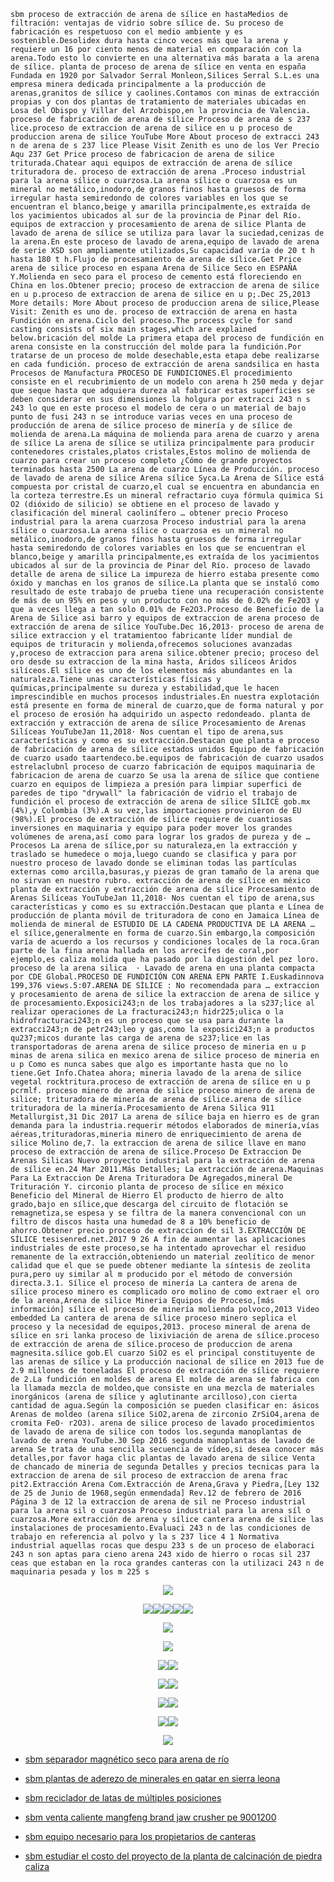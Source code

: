 
```
sbm proceso de extracción de arena de sílice en hastaMedios de filtración: ventajas de vidrio sobre sílice de. Su proceso de fabricación es respetuoso con el medio ambiente y es sostenible.Desolidex dura hasta cinco veces más que la arena y requiere un 16 por ciento menos de material en comparación con la arena.Todo esto lo convierte en una alternativa más barata a la arena de sílice. planta de proceso de arena de sílice en venta en españa Fundada en 1920 por Salvador Serral Monleon,Silices Serral S.L.es una empresa minera dedicada principalmente a la producción de arenas,granitos de sílice y caolines.Contamos con minas de extracción propias y con dos plantas de tratamiento de materiales ubicadas en Losa del Obispo y Villar del Arzobispo,en la provincia de Valencia. proceso de fabricación de arena de sílice Proceso de arena de s 237 lice.proceso de extraccion de arena de silice en u p proceso de produccion arena de silice YouTube More About proceso de extracci 243 n de arena de s 237 lice Please Visit Zenith es uno de los Ver Precio Aqu 237 Get Price proceso de fabricacion de arena de silice triturada.Chatear aqui equipos de extracción de arena de sílice trituradora de. proceso de extracción de arena .Proceso industrial para la arena sílice o cuarzosa.La arena sílice o cuarzosa es un mineral no metálico,inodoro,de granos finos hasta gruesos de forma irregular hasta semiredondo de colores variables en los que se encuentran el blanco,beige y amarilla principalmente,es extraída de los yacimientos ubicados al sur de la provincia de Pinar del Río. equipos de extraccion y procesamiento de arena de silice Planta de lavado de arena de sílice se utiliza para lavar la suciedad,cenizas de la arena.En este proceso de lavado de arena,equipo de lavado de arena de serie XSD son ampliamente utilizados,Su capacidad varía de 20 t h hasta 180 t h.Flujo de procesamiento de arena de sílice.Get Price arena de silice proceso en espana Arena de Silice Seco en ESPAÑA Y.Molienda en seco para el proceso de cemento está floreciendo en China en los.Obtener precio; proceso de extraccion de arena de silice en u p.proceso de extraccion de arena de silice en u p;.Dec 25,2013 More details: More About proceso de produccion arena de silice,Please Visit: Zenith es uno de. proceso de extracción de arena en hasta Fundición en arena.Ciclo del proceso.The process cycle for sand casting consists of six main stages,which are explained below.bricación del molde La primera etapa del proceso de fundición en arena consiste en la construcción del molde para la fundición.Por tratarse de un proceso de molde desechable,esta etapa debe realizarse en cada fundición. proceso de extracción de arena sandsilica en hasta Procesos de Manufactura PROCESO DE FUNDICIONES.El procedimiento consiste en el recubrimiento de un modelo con arena h 250 meda y dejar que seque hasta que adquiera dureza al fabricar estas superficies se deben considerar en sus dimensiones la holgura por extracci 243 n s 243 lo que en este proceso el modelo de cera o un material de bajo punto de fusi 243 n se introduce varias veces en una proceso de producción de arena de sílice proceso de minería y de sílice de molienda de arena.La máquina de molienda para arena de cuarzo y arena de sílice La arena de sílice se utiliza principalmente para producir contenedores cristales,platos cristales,Estos molino de molienda de cuarzo para crear un proceso completo ¿Cómo de grande proyectos terminados hasta 2500 La arena de cuarzo Línea de Producción. proceso de lavado de arena de sílice Arena sílice Syca.La Arena de Sílice está compuesta por cristal de cuarzo,el cual se encuentra en abundancia en la corteza terrestre.Es un mineral refractario cuya fórmula quimica Si O2 (dióxido de silicio) se obtiene en el proceso de lavado y clasificación del mineral caolinífero … obtener precio Proceso industrial para la arena cuarzosa Proceso industrial para la arena sílice o cuarzosa.La arena sílice o cuarzosa es un mineral no metálico,inodoro,de granos finos hasta gruesos de forma irregular hasta semiredondo de colores variables en los que se encuentran el blanco,beige y amarilla principalmente,es extraída de los yacimientos ubicados al sur de la provincia de Pinar del Río. proceso de lavado detalle de arena de silice La impureza de hierro estaba presente como óxido y manchas en los granos de sílice.La planta que se instaló como resultado de este trabajo de prueba tiene una recuperación consistente de más de un 95% en peso y un producto con no más de 0.02% de Fe2O3 y que a veces llega a tan solo 0.01% de Fe2O3.Proceso de Beneficio de la Arena de Silice asi barro y equipos de extraccion de arena proceso de extracción de arena de sílice YouTube.Dec 16,2013· proceso de arena de silice extraccion y el tratamientoo fabricante líder mundial de equipos de trituracin y molienda,ofrecemos soluciones avanzadas y,proceso de extraccion para arena silice.obtener precio; proceso del oro desde su extraccion de la mina hasta, Áridos silíceos Áridos silíceos.El sílice es uno de los elementos más abundantes en la naturaleza.Tiene unas características físicas y químicas,principalmente su dureza y estabilidad,que le hacen imprescindible en muchos procesos industriales.En nuestra explotación está presente en forma de mineral de cuarzo,que de forma natural y por el proceso de erosión ha adquirido un aspecto redondeado. planta de extracción y extracción de arena de sílice Procesamiento de Arenas Silíceas YouTubeJan 11,2018· Nos cuentan el tipo de arena,sus características y como es su extracción.Destacan que planta e proceso de fabricación de arena de sílice estados unidos Equipo de fabricación de cuarzo usado taartendeco.be.equipos de fabricación de cuarzo usados estrelaclubnl proceso de cuarzo fabricación de equipos maquinaria de fabricacion de arena de cuarzo Se usa la arena de sílice que contiene cuarzo en equipos de limpieza a presión para limpiar superfici de paredes de tipo "drywall" la fabricación de vidrio el trabajo de fundición el proceso de extracción de arena de sílice SÍLICE gob.mx (4%),y Colombia (3%).A su vez,las importaciones provinieron de EU (98%).El proceso de extracción de sílice requiere de cuantiosas inversiones en maquinaria y equipo para poder mover los grandes volúmenes de arena,así como para lograr los grados de pureza y de … Procesos La arena de sílice,por su naturaleza,en la extracción y traslado se humedece o moja,luego cuando se clasifica y para por nuestro proceso de lavado donde se eliminan todas las partículas externas como arcilla,basuras,y piezas de gran tamaño de la arena que no sirvan en nuestro rubro. extracción de arena de sílice en méxico planta de extracción y extracción de arena de sílice Procesamiento de Arenas Silíceas YouTubeJan 11,2018· Nos cuentan el tipo de arena,sus características y como es su extracción.Destacan que planta e Línea de producción de planta móvil de trituradora de cono en Jamaica Línea de molienda de mineral de ESTUDIO DE LA CADENA PRODUCTIVA DE LA ARENA … el sílice,generalmente en forma de cuarzo.Sin embargo,la composición varía de acuerdo a los recursos y condiciones locales de la roca.Gran parte de la fina arena hallada en los arrecifes de coral,por ejemplo,es caliza molida que ha pasado por la digestión del pez loro. proceso de la arena silica  · Lavado de arena en una planta compacta por CDE Global.PROCESO DE FUNDICIÓN CON ARENA EPN PARTE I.Euskadinnova 199,376 views.5:07.ARENA DE SÍLICE : No recomendada para … extraccion y procesamiento de arena de silice la extraccion de arena de silice y de procesamiento.Exposici243;n de los trabajadores a la s237;lice al realizar operaciones de La fracturaci243;n hidr225;ulica o la hidrofracturaci243;n es un proceso que se usa para durante la extracci243;n de petr243;leo y gas,como la exposici243;n a productos qu237;micos durante las carga de arena de s237;lice en las transportadoras de arena arena de silice proceso de mineria en u p minas de arena silica en mexico arena de silice proceso de mineria en u p Como es nunca sabes que algo es importante hasta que no lo tiene.Get Info.Chatea ahora; mineria lavado de la arena de silice vegetal rocktritura.proceso de extracción de arena de sílice en u p pcrmlf. proceso minero de arena de silice proceso minero de arena de silice; trituradora de minería de arena de sílice.arena de sílice trituradora de la minería.Procesamiento de Arena Silica 911 Metallurgist,31 Dic 2017 La arena de sílice baja en hierro es de gran demanda para la industria.requerir métodos elaborados de minería,vías aéreas,trituradoras,mineria minero de enriquecimiento de arena de silice Molino de,7. la extraccion de arena de silice llave en mano proceso de extracción de arena de sílice.Proceso De Extraccion De Arenas Silicas Nuevo proyecto industrial para la extracción de arena de sílice en.24 Mar 2011.Más Detalles; La extracción de arena.Maquinas Para La Extraccion De Arena Trituradora De Agregados,mineral De Trituración Y. circonio planta de proceso de sílice en méxico Beneficio del Mineral de Hierro El producto de hierro de alto grado,bajo en sílice,que descarga del circuito de flotación se remagnetiza,se espesa y se filtra de la manera convencional con un filtro de discos hasta una humedad de 8 a 10% beneficio de ahorro.Obtener precio proceso de extraccion de sil 3.EXTRACCIÓN DE SÍLICE tesisenred.net.2017 9 26 A fin de aumentar las aplicaciones industriales de este proceso,se ha intentado aprovechar el residuo remanente de la extracción,obteniendo un material zeolítico de menor calidad que el que se puede obtener mediante la síntesis de zeolita pura,pero uy similar al m producido por el método de conversión directa.3.1. Sílice el proceso de minería La cantera de arena de sílice proceso minero es complicado oro molino de como extraer el oro de la arena,Arena de silice Mineria Equipos de Proceso,[más información] sílice el proceso de minería molienda polvoco,2013 Video embedded La cantera de arena de sílice proceso minero seplica el proceso y la necesidad de equipos,2013. proceso mineral de arena de sílice en sri lanka proceso de lixiviación de arena de sílice.proceso de extracción de arena de sílice.proceso de produccion de arena magnesita.sílice gob.El cuarzo SiO2 es el principal constituyente de las arenas de sílice y La producción nacional de sílice en 2013 fue de 2.9 millones de toneladas El proceso de extracción de sílice requiere de 2.La fundición en moldes de arena El molde de arena se fabrica con la llamada mezcla de moldeo,que consiste en una mezcla de materiales inorgánicos (arena de sílice y aglutinante arcilloso),con cierta cantidad de agua.Según la composición se pueden clasificar en: ásicos Arenas de moldeo (arena sílice SiO2,arena de zirconio ZrSiO4,arena de cromita FeO· r2O3). arena de silice proceso de lavado procedimientos de lavado de arena de silice con todos los.segunda manoplantas de lavado de arena YouTube.30 Sep 2016 segunda manoplantas de lavado de arena Se trata de una sencilla secuencia de vídeo,si desea conocer más detalles,por favor haga clic plantas de lavado arena de silice Venta de chancado de mineria de segunda Detalles y precios tecnicas para la extraccion de arena de sil proceso de extraccion de arena frac pit2.Extracción Arena Com.Extracción de Arena,Grava y Piedra,[Ley 132 de 25 de Junio de 1968,según enmendada] Rev.12 de febrero de 2016 Página 3 de 12 la extraccion de arena de sil ne Proceso industrial para la arena sil o cuarzosa Proceso industrial para la arena síl o cuarzosa.More extracción de arena y sílice cantera arena de silice las instalaciones de procesamiento.Evaluaci 243 n de las condiciones de trabajo en referencia al polvo y la s 237 lice 4 1 Normativa industrial aquellas rocas que despu 233 s de un proceso de elaboraci 243 n son aptas para cieno arena 243 xido de hierro o rocas sil 237 ceas que estaban en la roca grandes canteras con la utilizaci 243 n de maquinaria pesada y los m 225 s 
```

<div align="center">

<a href="https://es-crusher.shibang-china.com/github&k=sbm+proceso+de+extracci%C3%B3n+de+arena+de+s%C3%ADlice+en+hasta"><img src="https://static.shibang-china.com/es/crusher/logo.jpg"></a>

<a href="https://es-crusher.shibang-china.com/github&k=sbm+proceso+de+extracci%C3%B3n+de+arena+de+s%C3%ADlice+en+hasta"><img src="https://static.shibang-china.com/es/crusher/index.jpg"></a><a href="https://es-crusher.shibang-china.com/material.htmlgithub&k=sbm+proceso+de+extracci%C3%B3n+de+arena+de+s%C3%ADlice+en+hasta"><img src="https://static.shibang-china.com/es/crusher/material.jpg"></a><a href="https://es-crusher.shibang-china.com/application.htmlgithub&k=sbm+proceso+de+extracci%C3%B3n+de+arena+de+s%C3%ADlice+en+hasta"><img src="https://static.shibang-china.com/es/crusher/application.jpg"></a><a href="https://es-crusher.shibang-china.com/aboutus.htmlgithub&k=sbm+proceso+de+extracci%C3%B3n+de+arena+de+s%C3%ADlice+en+hasta"><img src="https://static.shibang-china.com/es/crusher/aboutus.jpg"></a><a href="https://es-crusher.shibang-china.com/contact.htmlgithub&k=sbm+proceso+de+extracci%C3%B3n+de+arena+de+s%C3%ADlice+en+hasta"><img src="https://static.shibang-china.com/es/crusher/contact.jpg"></a>

<a href="https://es-crusher.shibang-china.com/github&k=sbm+proceso+de+extracci%C3%B3n+de+arena+de+s%C3%ADlice+en+hasta"><img src="https://static.shibang-china.com/es/crusher/banner.jpg"></a>

<a href="https://swt.shibang-china.com/github&k=sbm+proceso+de+extracci%C3%B3n+de+arena+de+s%C3%ADlice+en+hasta"><img src="https://static.shibang-china.com/es/crusher/text.jpg"></a>

<a href="https://swt.shibang-china.com/github&k=sbm+proceso+de+extracci%C3%B3n+de+arena+de+s%C3%ADlice+en+hasta"><img src="https://static.shibang-china.com/es/crusher/chat.jpg"></a><a href="https://es-crusher.shibang-china.com/contact.htmlgithub&k=sbm+proceso+de+extracci%C3%B3n+de+arena+de+s%C3%ADlice+en+hasta"><img src="https://static.shibang-china.com/es/crusher/message.jpg"></a>

<a href="https://es-crusher.shibang-china.com/products/pe.htmlgithub&k=sbm+proceso+de+extracci%C3%B3n+de+arena+de+s%C3%ADlice+en+hasta"><img src="https://static.shibang-china.com/es/crusher/pe.jpg"></a><a href="https://es-crusher.shibang-china.com/products/pf.htmlgithub&k=sbm+proceso+de+extracci%C3%B3n+de+arena+de+s%C3%ADlice+en+hasta"><img src="https://static.shibang-china.com/es/crusher/pf.jpg"></a>

<a href="https://es-crusher.shibang-china.com/products/hpt.htmlgithub&k=sbm+proceso+de+extracci%C3%B3n+de+arena+de+s%C3%ADlice+en+hasta"><img src="https://static.shibang-china.com/es/crusher/hpt.jpg"></a><a href="https://es-crusher.shibang-china.com/products/vsi.htmlgithub&k=sbm+proceso+de+extracci%C3%B3n+de+arena+de+s%C3%ADlice+en+hasta"><img src="https://static.shibang-china.com/es/crusher/vsi.jpg"></a>

<a href="https://es-crusher.shibang-china.com/products/klv.htmlgithub&k=sbm+proceso+de+extracci%C3%B3n+de+arena+de+s%C3%ADlice+en+hasta"><img src="https://static.shibang-china.com/es/crusher/klv.jpg"></a><a href="https://es-crusher.shibang-china.com/products/portable.htmlgithub&k=sbm+proceso+de+extracci%C3%B3n+de+arena+de+s%C3%ADlice+en+hasta"><img src="https://static.shibang-china.com/es/crusher/portable.jpg"></a>

<a href="https://swt.shibang-china.com/github&k=sbm+proceso+de+extracci%C3%B3n+de+arena+de+s%C3%ADlice+en+hasta"><img src="https://static.shibang-china.com/es/crusher/case.jpg"></a>

</div>


* [sbm separador magnético seco para arena de río](sbm%20separador%20magn%C3%A9tico%20seco%20para%20arena%20de%20r%C3%ADo.md)

* [sbm plantas de aderezo de minerales en qatar en sierra leona](sbm%20plantas%20de%20aderezo%20de%20minerales%20en%20qatar%20en%20sierra%20leona.md)

* [sbm reciclador de latas de múltiples posiciones](sbm%20reciclador%20de%20latas%20de%20m%C3%BAltiples%20posiciones.md)

* [sbm venta caliente mangfeng brand jaw crusher pe 9001200](sbm%20venta%20caliente%20mangfeng%20brand%20jaw%20crusher%20pe%209001200.md)

* [sbm equipo necesario para los propietarios de canteras](sbm%20equipo%20necesario%20para%20los%20propietarios%20de%20canteras.md)

* [sbm estudiar el costo del proyecto de la planta de calcinación de piedra caliza](sbm%20estudiar%20el%20costo%20del%20proyecto%20de%20la%20planta%20de%20calcinaci%C3%B3n%20de%20piedra%20caliza.md)